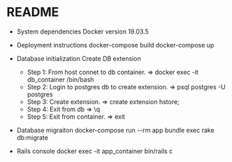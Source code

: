 # README

* System dependencies
  Docker version 19.03.5

* Deployment instructions
  docker-compose build
  docker-compose up

* Database initialization
  Create DB extension
  * Step 1: From host connet to db container. => docker exec -it db_container /bin/bash
  * Step 2: Login to postgres db to create extension. => psql postgres -U postgres
  * Step 3: Create extension. => create extension hstore;
  * Step 4: Exit from db => \q
  * Step 5: Exit from container. => exit

* Database migraiton
  docker-compose run --rm app bundle exec rake db:migrate
* Rails console
  docker exec -it app_container bin/rails c

